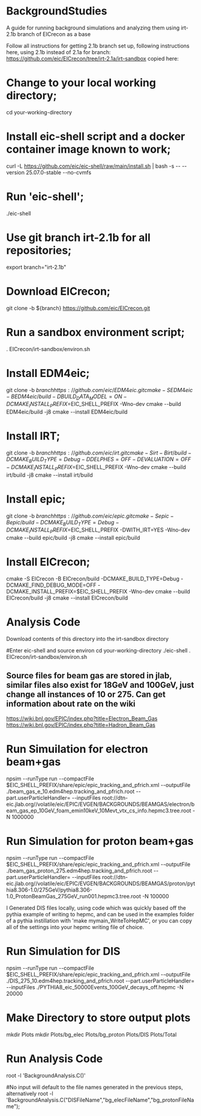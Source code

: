 # BackgroundStudies
A guide for running background simulations and analyzing them using irt-2.1b branch of EICrecon as a base

Follow all instructions for getting 2.1b branch set up, following instructions here, using 2.1b instead of 2.1a for branch:
https://github.com/eic/EICrecon/tree/irt-2.1a/irt-sandbox
copied here:

# Change to your local working directory;
cd your-working-directory

# Install eic-shell script and a docker container image known to work;
curl -L https://github.com/eic/eic-shell/raw/main/install.sh     | bash -s --  --version 25.07.0-stable --no-cvmfs

# Run 'eic-shell';
./eic-shell

# Use git branch irt-2.1b for all repositories;
export branch="irt-2.1b"

# Download EICrecon;
git clone -b ${branch} https://github.com/eic/EICrecon.git

# Run a sandbox environment script;
. EICrecon/irt-sandbox/environ.sh

# Install EDM4eic;
git clone -b ${branch} https://github.com/eic/EDM4eic.git
cmake -S EDM4eic -B EDM4eic/build -DBUILD_DATA_MODEL=ON -DCMAKE_INSTALL_PREFIX=$EIC_SHELL_PREFIX -Wno-dev
cmake --build EDM4eic/build -j8
cmake --install EDM4eic/build

# Install IRT;
git clone -b ${branch} https://github.com/eic/irt.git
cmake -S irt -B irt/build -DCMAKE_BUILD_TYPE=Debug -DDELPHES=OFF -DEVALUATION=OFF -DCMAKE_INSTALL_PREFIX=$EIC_SHELL_PREFIX -Wno-dev
cmake --build irt/build -j8
cmake --install irt/build

# Install epic;
git clone -b  ${branch} https://github.com/eic/epic.git
cmake -S epic -B epic/build -DCMAKE_BUILD_TYPE=Debug -DCMAKE_INSTALL_PREFIX=$EIC_SHELL_PREFIX -DWITH_IRT=YES -Wno-dev
cmake --build epic/build -j8
cmake --install epic/build

# Install EICrecon;
cmake -S EICrecon -B EICrecon/build -DCMAKE_BUILD_TYPE=Debug -DCMAKE_FIND_DEBUG_MODE=OFF -DCMAKE_INSTALL_PREFIX=$EIC_SHELL_PREFIX -Wno-dev
cmake --build EICrecon/build -j8
cmake --install EICrecon/build



# Analysis Code
Download contents of this directory into the irt-sandbox directory

#Enter eic-shell and source environ
cd your-working-directory
./eic-shell
. EICrecon/irt-sandbox/environ.sh

## Source files for beam gas are stored in jlab, similar files also exist for 18GeV and 100GeV, just change all instances of 10 or 275.  Can get information about rate on the wiki

https://wiki.bnl.gov/EPIC/index.php?title=Electron_Beam_Gas
https://wiki.bnl.gov/EPIC/index.php?title=Hadron_Beam_Gas


# Run Simuilation for electron beam+gas
npsim --runType run --compactFile $EIC_SHELL_PREFIX/share/epic/epic_tracking_and_pfrich.xml --outputFile ./beam_gas_e_10.edm4hep.tracking_and_pfrich.root --part.userParticleHandler= --inputFiles root://dtn-eic.jlab.org//volatile/eic/EPIC/EVGEN/BACKGROUNDS/BEAMGAS/electron/beam_gas_ep_10GeV_foam_emin10keV_10Mevt_vtx_cs_info.hepmc3.tree.root -N 1000000

# Run Simulation for proton beam+gas
npsim --runType run --compactFile $EIC_SHELL_PREFIX/share/epic/epic_tracking_and_pfrich.xml --outputFile ./beam_gas_proton_275.edm4hep.tracking_and_pfrich.root --part.userParticleHandler= --inputFiles root://dtn-eic.jlab.org//volatile/eic/EPIC/EVGEN/BACKGROUNDS/BEAMGAS/proton/pythia8.306-1.0/275GeV/pythia8.306-1.0_ProtonBeamGas_275GeV_run001.hepmc3.tree.root -N 100000

I Generated DIS files locally, using code which was quickly based off the pythia example of writing to hepmc, and can be used in the examples folder of a pythia instillation with 'make mymain_WriteToHepMC', or you can copy all of the settings into your hepmc writing file of choice. 

# Run Simulation for DIS
npsim --runType run --compactFile $EIC_SHELL_PREFIX/share/epic/epic_tracking_and_pfrich.xml --outputFile ./DIS_275_10.edm4hep.tracking_and_pfrich.root --part.userParticleHandler= --inputFiles ./PYTHIA8_eic_50000Events_100GeV_decays_off.hepmc -N 20000


# Make Directory to store output plots
mkdir Plots
mkdir Plots/bg_elec Plots/bg_proton Plots/DIS Plots/Total

# Run Analysis Code
root -l 'BackgroundAnalysis.C()'

#No input will default to the file names generated in the previous steps, alternatively
root -l 'BackgroundAnalysis.C("DISFileName","bg_elecFileName","bg_protonFileName");









